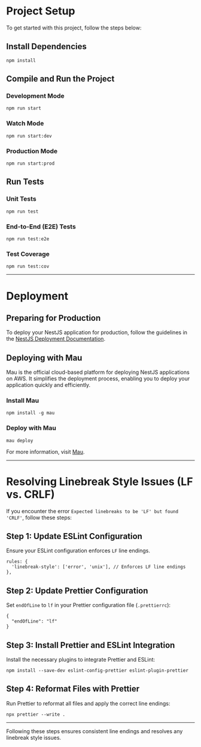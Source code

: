 <!DOCTYPE html>
<html lang="en">
<head>
  <meta charset="UTF-8">
  <meta name="viewport" content="width=device-width, initial-scale=1.0">
  <title>Project Documentation</title>
</head>
<body>
  <h1>Project Setup</h1>

  <p>To get started with this project, follow the steps below:</p>

  <h2>Install Dependencies</h2>
  <pre><code>npm install</code></pre>

  <h2>Compile and Run the Project</h2>

  <h3>Development Mode</h3>
  <pre><code>npm run start</code></pre>

  <h3>Watch Mode</h3>
  <pre><code>npm run start:dev</code></pre>

  <h3>Production Mode</h3>
  <pre><code>npm run start:prod</code></pre>

  <h2>Run Tests</h2>

  <h3>Unit Tests</h3>
  <pre><code>npm run test</code></pre>

  <h3>End-to-End (E2E) Tests</h3>
  <pre><code>npm run test:e2e</code></pre>

  <h3>Test Coverage</h3>
  <pre><code>npm run test:cov</code></pre>

  <hr>

  <h1>Deployment</h1>

  <h2>Preparing for Production</h2>
  <p>To deploy your NestJS application for production, follow the guidelines in the <a href="https://docs.nestjs.com/deployment">NestJS Deployment Documentation</a>.</p>

  <h2>Deploying with Mau</h2>
  <p>Mau is the official cloud-based platform for deploying NestJS applications on AWS. It simplifies the deployment process, enabling you to deploy your application quickly and efficiently.</p>

  <h3>Install Mau</h3>
  <pre><code>npm install -g mau</code></pre>

  <h3>Deploy with Mau</h3>
  <pre><code>mau deploy</code></pre>

  <p>For more information, visit <a href="https://mau.nestjs.com">Mau</a>.</p>

  <hr>

  <h1>Resolving Linebreak Style Issues (LF vs. CRLF)</h1>

  <p>If you encounter the error <code>Expected linebreaks to be 'LF' but found 'CRLF'</code>, follow these steps:</p>

  <h2>Step 1: Update ESLint Configuration</h2>
  <p>Ensure your ESLint configuration enforces <code>LF</code> line endings.</p>
  <pre><code>rules: {
  'linebreak-style': ['error', 'unix'], // Enforces LF line endings
},</code></pre>

  <h2>Step 2: Update Prettier Configuration</h2>
  <p>Set <code>endOfLine</code> to <code>lf</code> in your Prettier configuration file (<code>.prettierrc</code>):</p>
  <pre><code>{
  "endOfLine": "lf"
}</code></pre>

  <h2>Step 3: Install Prettier and ESLint Integration</h2>
  <p>Install the necessary plugins to integrate Prettier and ESLint:</p>
  <pre><code>npm install --save-dev eslint-config-prettier eslint-plugin-prettier</code></pre>

  <h2>Step 4: Reformat Files with Prettier</h2>
  <p>Run Prettier to reformat all files and apply the correct line endings:</p>
  <pre><code>npx prettier --write .</code></pre>

  <hr>

  <p>Following these steps ensures consistent line endings and resolves any linebreak style issues.</p>
</body>
</html>
